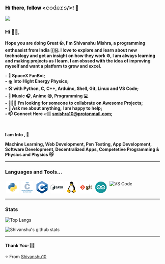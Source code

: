 ### 𝐇i 𝐭𝐡𝐞𝐫𝐞, 𝐟𝐞𝐥𝐥𝐨𝐰 <𝚌𝚘𝚍𝚎𝚛𝚜/>! 👋

![](https://visitor-badge.glitch.me/badge?page_id=Shivanshu10.Shivanshu10)

### Hi 🙋‍♂️,
**Hope you are doing Great :thumbsup:, I'm Shivanshu Mishra, a programming enthuasist from India 🇮🇳. I love to explore and learn about new technology and get an insight on how they work ⚙️, I am always learning and making projects as I learn. I am obssed with the idea of improving myself and want a platform to grow and excel.**

**- 🔭 SpaceX FanBoi;**<br>
**- 🛸 Into Hight Energy Physics;**<br>
**- 🛠 with Python, C, C++, Arduino, Shell, Git, Linux and VS Code;** <br>
**- 🥰 Music :headphones:, Anime :heart_eyes:, Programming :computer:** <br>
**- 👨🏻‍💻  I’m looking for someone to collabrate on Awesome Projects;** <br>
**- 💬 Ask me about anything, I am happy to help;** <br>
**- 📫 Connect Here 👉🏼 smishra10@protonmail.com;** <br>

<br />

**I am Into , 🙏**

**Machine Learning, Web Development, Pen Testing, App Development, Software Development, Decentralized Apps, Competetive Programming & Physics and Physics 😼**
<hr>

### Languages and Tools...

<p>
 <img height="40" src="https://raw.githubusercontent.com/github/explore/80688e429a7d4ef2fca1e82350fe8e3517d3494d/topics/python/python.png" alt="Python" style="vertical-align:top; margin:4px"><img height="40" src="https://raw.githubusercontent.com/github/explore/80688e429a7d4ef2fca1e82350fe8e3517d3494d/topics/c/c.png" alt="C" style="vertical-align:top; margin:4px"><img height="40" src="https://raw.githubusercontent.com/github/explore/80688e429a7d4ef2fca1e82350fe8e3517d3494d/topics/cpp/cpp.png" alt="Cpp" style="vertical-align:top; margin:4px"><img height="40" src="https://raw.githubusercontent.com/github/explore/80688e429a7d4ef2fca1e82350fe8e3517d3494d/topics/bash/bash.png" alt="Bash" style="vertical-align:top; margin:4px"><img height="40" src="https://raw.githubusercontent.com/github/explore/80688e429a7d4ef2fca1e82350fe8e3517d3494d/topics/linux/linux.png" alt="Linux" style="vertical-align:top; margin:4px"><img height="40" src="https://raw.githubusercontent.com/github/explore/80688e429a7d4ef2fca1e82350fe8e3517d3494d/topics/git/git.png" alt="Git" style="vertical-align:top; margin:4px"><img height="40" src="https://raw.githubusercontent.com/github/explore/80688e429a7d4ef2fca1e82350fe8e3517d3494d/topics/arduino/arduino.png" alt="Arduino" style="vertical-align:top; margin:4px"><img height="40" src="https://camo.githubusercontent.com/d4dcf8fd2bf82734a52774ae132c387357221a5d144ef0356e52c66a2d9f41e9/68747470733a2f2f63646e2e737667706f726e2e636f6d2f6c6f676f732f76697375616c2d73747564696f2d636f64652e737667" alt="VS Code" style="vertical-align:top; margin:4px">

</p>
<hr>

### Stats

![Top Langs](https://github-readme-stats.vercel.app/api/top-langs/?username=Shivanshu10&show_icons=true&title_color=fff&icon_color=79ff97&text_color=9f9f9f&bg_color=151515)


![Shivanshu's github stats](https://github-readme-stats.vercel.app/api?username=Shivanshu10&show_icons=true&title_color=fff&icon_color=79ff97&text_color=9f9f9f&bg_color=151515)

<hr>

#### Thank You-🙏🏼

⭐️ From [Shivanshu10](https://github.com/Shivanshu10)
